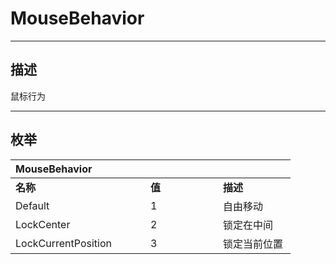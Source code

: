 # MouseBehavior

------------------------------------------------------------------------------------------
## 描述

鼠标行为

------------------------------------------------------------------------------------------
## 枚举

|<div style="width:200px">MouseBehavior</div>|<div style="width:100px"></div>|<div style="width:100px"></div>|
|:---|:---|:---|
|**名称**|**值**|**描述**|
|Default|1|自由移动|
|LockCenter|2|锁定在中间|
|LockCurrentPosition|3|锁定当前位置|
